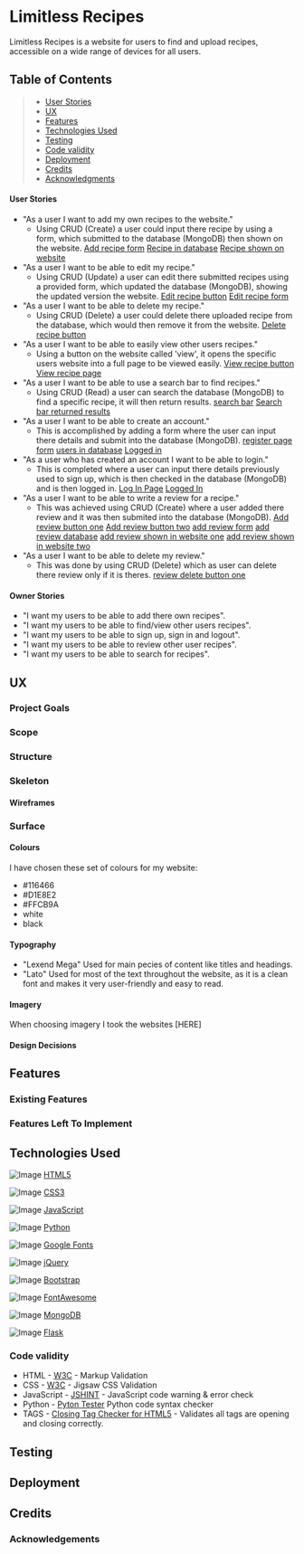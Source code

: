 # Limitless Recipes

Limitless Recipes is a website for users to find and upload recipes, accessible on a wide range of devices for all users.

## Table of Contents 
> - [User Stories](#user-stories)
> - [UX](#ux)
> - [Features](#features)
> - [Technologies Used](#technologies-used)
> - [Testing](#testing)
> - [Code validity](#code-validity)
> - [Deployment](#deployment)
> - [Credits](#credits)
> - [Acknowledgments](#acknowledgments)


#### User Stories
- "As a user I want to add my own recipes to the website."
  - Using CRUD (Create) a user could input there recipe by using a form, which submitted to the database (MongoDB) then shown on the website. [Add recipe form](static/images/recipe-form.png) [Recipe in database](static/images/recipe-database.png) [Recipe shown on website](static/images/recipe-site.png)
- "As a user I want to be able to edit my recipe."
  - Using CRUD (Update) a user can edit there submitted recipes using a provided form, which updated the database (MongoDB), showing the updated version the website. [Edit recipe button](static/images/edit-recipe-button.png) [Edit recipe form](static/images/edit-recipe-form.png)
- "As a user I want to be able to delete my recipe."
  - Using CRUD (Delete) a user could delete there uploaded recipe from the database, which would then remove it from the website. [Delete recipe button](static/images/delete-recipe-form.png)
- "As a user I want to be able to easily view other users recipes."
  - Using a button on the website called 'view', it opens the specific users website into a full page to be viewed easily. [View recipe button](static/images/view-recipe-button.png) [View recipe page](static/images/view-recipe-page.png)
- "As a user I want to be able to use a search bar to find recipes."
  - Using CRUD (Read) a user can search the database (MongoDB) to find a specific recipe, it will then return results. [search bar](static/images/search-bar.png) [Search bar returned results](static/images/search-bar-results.png)
- "As a user I want to be able to create an account."
  - This is accomplished by adding a form where the user can input there details and submit into the database (MongoDB). [register page form](static/images/register-img.png) [users in database](static/images/user-database.png) [Logged in](static/images/user-loggedin.png)
- "As a user who has created an account I want to be able to login."
  - This is completed where a user can input there details previously used to sign up, which is then checked in the database (MongoDB) and is then logged in. [Log In Page](static/images/log-in-page.png) [Logged In](static/images/user-loggedin.png)
- "As a user I want to be able to write a review for a recipe."
  - This was achieved using CRUD (Create) where a user added there review and it was then submited into the database (MongoDB). [Add review button one](static/images/add-review-button-one.png) [Add review button two](static/images/add-review-button-two.png) [add review form](static/images/add-review-form.png) [add review database](static/images/review-database.png) [add review shown in website one](static/images/review-shown-one.png) [add review shown in website two](static/images/review-shown-one.png)
- "As a user I want to be able to delete my review."
  - This was done by using CRUD (Delete) which as user can delete there review only if it is theres. [review delete button one](static/images/review-delete.png)

#### Owner Stories
- "I want my users to be able to add there own recipes".
- "I want my users to be able to find/view other users recipes".
- "I want my users to be able to sign up, sign in and logout".
- "I want my users to be able to review other user recipes".
- "I want my users to be able to search for recipes".

## UX

### Project Goals

### Scope

### Structure

### Skeleton

#### Wireframes

### Surface

#### Colours
I have chosen these set of colours for my website:

* #116466 
* #D1E8E2 
* #FFCB9A 
* white
* black

#### Typography
* "Lexend Mega" Used for main pecies of content like titles and headings.
* "Lato" Used for most of the text throughout the website, as it is a clean font and makes it very user-friendly and easy to read.

#### Imagery
When choosing imagery I took the websites [HERE]

#### Design Decisions

## Features

### Existing Features

### Features Left To Implement

## Technologies Used

![Image](https://res.cloudinary.com/jimlynx/image/upload/v1593529419/Logos/html5-50_groo6o.png) [HTML5](https://en.wikipedia.org/wiki/HTML5)

![Image](https://res.cloudinary.com/jimlynx/image/upload/v1593529419/Logos/CSS3-50_slrv0x.png) [CSS3](https://en.wikipedia.org/wiki/Cascading_Style_Sheets)

![Image](https://res.cloudinary.com/jimlynx/image/upload/v1597668963/Logos/js50_fcj8kt.png) [JavaScript](https://en.wikipedia.org/wiki/JavaScript)

![Image](https://res.cloudinary.com/jimlynx/image/upload/v1605958609/Logos/python50.png) [Python](https://en.wikipedia.org/wiki/Python_(programming_language))

![Image](https://res.cloudinary.com/jimlynx/image/upload/v1593528776/Logos/GoogleFonts-50_mx57p6.png) [Google Fonts](https://fonts.google.com/)

![Image](https://res.cloudinary.com/jimlynx/image/upload/v1600683635/Logos/jquery-50.png) [jQuery](https://jquery.com/)

![Image](https://res.cloudinary.com/jimlynx/image/upload/v1593528776/Logos/Bootstrap-50_khpj57.png) [Bootstrap](https://getbootstrap.com/)

![Image](https://res.cloudinary.com/jimlynx/image/upload/v1593528776/Logos/fontawesome-50_r5df5h.png) [FontAwesome](https://fontawesome.com/)

![Image](https://res.cloudinary.com/jimlynx/image/upload/v1605958236/Logos/mongo50.png) [MongoDB](https://www.mongodb.com/)

![Image](https://res.cloudinary.com/jimlynx/image/upload/v1605958236/Logos/flask50.png) [Flask](https://flask.palletsprojects.com/en/1.1.x/)

### Code validity

- HTML - [W3C](https://validator.w3.org/) - Markup Validation
- CSS - [W3C](https://jigsaw.w3.org/css-validator/) - Jigsaw CSS Validation
- JavaScript - [JSHINT](https://jshint.com/) - JavaScript code warning & error check
- Python - [Pyton Tester](https://extendsclass.com/python-tester.html) Python code syntax checker
- TAGS - [Closing Tag Checker for HTML5](https://www.aliciaramirez.com/closing-tags-checker/) - Validates all tags are opening and closing correctly.

## Testing

## Deployment


## Credits 

### Acknowledgements 
